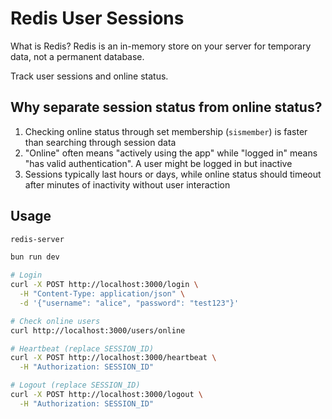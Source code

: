 # Redis User Sessions

What is Redis?
Redis is an in-memory store on your server for temporary data, not a permanent database.

Track user sessions and online status.

## Why separate session status from online status?

1. Checking online status through set membership (`sismember`) is faster than searching through session data
2. "Online" often means "actively using the app" while "logged in" means "has valid authentication". A user might be logged in but inactive
3. Sessions typically last hours or days, while online status should timeout after minutes of inactivity without user interaction

## Usage

```bash
redis-server

bun run dev

# Login
curl -X POST http://localhost:3000/login \
  -H "Content-Type: application/json" \
  -d '{"username": "alice", "password": "test123"}'

# Check online users
curl http://localhost:3000/users/online

# Heartbeat (replace SESSION_ID)
curl -X POST http://localhost:3000/heartbeat \
  -H "Authorization: SESSION_ID"

# Logout (replace SESSION_ID)
curl -X POST http://localhost:3000/logout \
  -H "Authorization: SESSION_ID"
```


